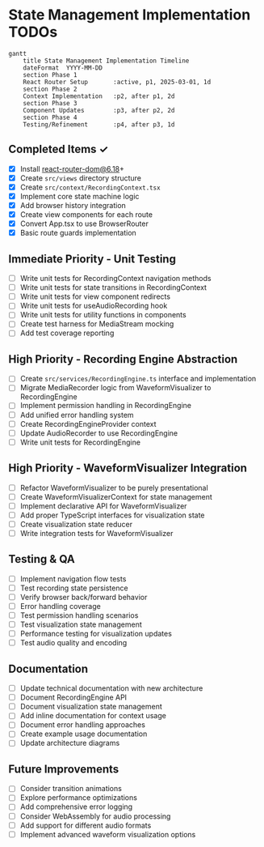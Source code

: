 # State Management Implementation TODOs

```mermaid
gantt
    title State Management Implementation Timeline
    dateFormat  YYYY-MM-DD
    section Phase 1
    React Router Setup       :active, p1, 2025-03-01, 1d
    section Phase 2
    Context Implementation   :p2, after p1, 2d
    section Phase 3
    Component Updates        :p3, after p2, 2d
    section Phase 4
    Testing/Refinement       :p4, after p3, 1d
```

## Completed Items ✓
- [x] Install react-router-dom@6.18+
- [x] Create `src/views` directory structure
- [x] Create `src/context/RecordingContext.tsx`
- [x] Implement core state machine logic
- [x] Add browser history integration
- [x] Create view components for each route
- [x] Convert App.tsx to use BrowserRouter
- [x] Basic route guards implementation

## Immediate Priority - Unit Testing
- [ ] Write unit tests for RecordingContext navigation methods
- [ ] Write unit tests for state transitions in RecordingContext
- [ ] Write unit tests for view component redirects
- [ ] Write unit tests for useAudioRecording hook
- [ ] Write unit tests for utility functions in components
- [ ] Create test harness for MediaStream mocking
- [ ] Add test coverage reporting

## High Priority - Recording Engine Abstraction
- [ ] Create `src/services/RecordingEngine.ts` interface and implementation
- [ ] Migrate MediaRecorder logic from WaveformVisualizer to RecordingEngine
- [ ] Implement permission handling in RecordingEngine
- [ ] Add unified error handling system
- [ ] Create RecordingEngineProvider context
- [ ] Update AudioRecorder to use RecordingEngine
- [ ] Write unit tests for RecordingEngine

## High Priority - WaveformVisualizer Integration
- [ ] Refactor WaveformVisualizer to be purely presentational
- [ ] Create WaveformVisualizerContext for state management
- [ ] Implement declarative API for WaveformVisualizer
- [ ] Add proper TypeScript interfaces for visualization state
- [ ] Create visualization state reducer
- [ ] Write integration tests for WaveformVisualizer

## Testing & QA
- [ ] Implement navigation flow tests
- [ ] Test recording state persistence
- [ ] Verify browser back/forward behavior
- [ ] Error handling coverage
- [ ] Test permission handling scenarios
- [ ] Test visualization state management
- [ ] Performance testing for visualization updates
- [ ] Test audio quality and encoding

## Documentation
- [ ] Update technical documentation with new architecture
- [ ] Document RecordingEngine API
- [ ] Document visualization state management
- [ ] Add inline documentation for context usage
- [ ] Document error handling approaches
- [ ] Create example usage documentation
- [ ] Update architecture diagrams

## Future Improvements
- [ ] Consider transition animations
- [ ] Explore performance optimizations
- [ ] Add comprehensive error logging
- [ ] Consider WebAssembly for audio processing
- [ ] Add support for different audio formats
- [ ] Implement advanced waveform visualization options
